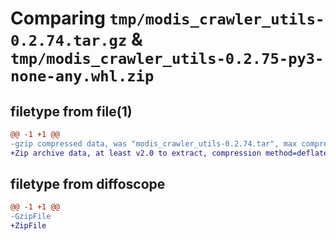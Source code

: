 # Comparing `tmp/modis_crawler_utils-0.2.74.tar.gz` & `tmp/modis_crawler_utils-0.2.75-py3-none-any.whl.zip`

## filetype from file(1)

```diff
@@ -1 +1 @@
-gzip compressed data, was "modis_crawler_utils-0.2.74.tar", max compression
+Zip archive data, at least v2.0 to extract, compression method=deflate
```

## filetype from diffoscope

```diff
@@ -1 +1 @@
-GzipFile
+ZipFile
```

